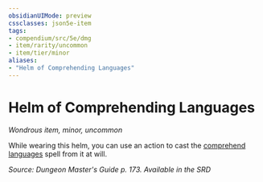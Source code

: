 ```yaml
---
obsidianUIMode: preview
cssclasses: json5e-item
tags:
- compendium/src/5e/dmg
- item/rarity/uncommon
- item/tier/minor
aliases: 
- "Helm of Comprehending Languages"
---
```

# Helm of Comprehending Languages
*Wondrous item, minor, uncommon*  


While wearing this helm, you can use an action to cast the [comprehend languages](2-Mechanics/CLI/spells/comprehend-languages.md) spell from it at will.

*Source: Dungeon Master's Guide p. 173. Available in the <span title='Systems Reference Document (5.1)'>SRD</span>*
